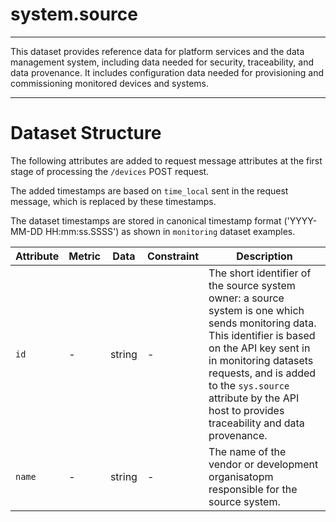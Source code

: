 # system.source
---

This dataset provides reference data for platform services and the data management system, including data needed for security, traceability, and data provenance. It includes configuration data needed for provisioning and commissioning monitored devices and systems.


---

# Dataset Structure 

The following attributes are added to request message attributes at the first stage of processing the `/devices` POST request. 

The added timestamps are based on `time_local` sent in the request message, which is replaced by these timestamps.  

The dataset timestamps are stored in canonical timestamp format ('YYYY-MM-DD HH:mm:ss.SSSS') as shown in `monitoring` dataset examples.

Attribute | Metric | Data | Constraint | Description
--- | --- | --- | --- | ---
`id` | - | string | - | The short identifier of the source system owner: a source system is one which sends monitoring data. This identifier is based on the API key sent in in monitoring datasets requests, and is added to the `sys.source` attribute by the API host to provides traceability and data provenance.
`name` | - | string | - | The name of the vendor or development organisatopm responsible for the source system. 

```


